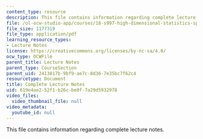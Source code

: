 ```yaml
---
content_type: resource
description: This file contains information regarding complete lecture notes.
file: /ol-ocw-studio-app/courses/18-s997-high-dimensional-statistics-spring-2015/619e4ae252f1b26cbe0f7a29d5932978_MIT18_S997S15_CourseNotes.pdf
file_size: 1177319
file_type: application/pdf
learning_resource_types:
- Lecture Notes
license: https://creativecommons.org/licenses/by-nc-sa/4.0/
ocw_type: OCWFile
parent_title: Lecture Notes
parent_type: CourseSection
parent_uid: 2413817b-9bf9-ae7c-8d36-7e35bc7f62c4
resourcetype: Document
title: Complete Lecture Notes
uid: 619e4ae2-52f1-b26c-be0f-7a29d5932978
video_files:
  video_thumbnail_file: null
video_metadata:
  youtube_id: null
---
```

This file contains information regarding complete lecture notes.